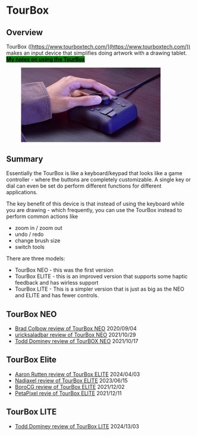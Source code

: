 # TourBox

## Overview

TourBox ([https://www.tourboxtech.com/](https://www.tourboxtech.com/)) makes an input device that simplifies doing artwork with a drawing tablet. [<mark style="background-color:green;">**My notes on using the TourBox**</mark>](7p-notes-tourbox.md)

<figure><img src="../../.gitbook/assets/Screenshot 2023-12-25 122056.jpg" alt="" width="375"><figcaption></figcaption></figure>

## Summary

Essentially the TourBox is like a keyboard/keypad that looks like a game controller - where the buttons are completely customizable. A single key or dial can even be set do perform different functions for different applications.

The key benefit of this device is that instead of using the keyboard while you are drawing - which frequently, you can use the TourBox instead to perform common actions like

* zoom in / zoom out
* undo / redo
* change brush size
* switch tools

There are three models:

* TourBox NEO - this was the first version
* TourBox ELITE - this is an improved version that supports some haptic feedback and has wirless support
* TourBox LITE - This is a simpler version that is just as big as the NEO and ELITE and has fewer controls.

## TourBox NEO

* [Brad Colbow review of TourBox NEO](https://youtu.be/sQT7Gctw\_gk) 2020/09/04
* [uricksaladbar review of TourBox NEO](https://youtu.be/BroG89gnGnk) 2021/10/29
* [Todd Dominey review of TourBOX NEO](https://www.youtube.com/watch?v=p9na1WPAQnY) 2021/10/17&#x20;

## TourBox Elite

* [Aaron Rutten review of TourBox ELITE](https://www.youtube.com/watch?v=4KlcHw218s0) 2024/04/03 &#x20;
* [Nadiaxel review of TourBox ELITE](https://youtu.be/yH\_zSxUHSw0) 2023/06/15
* [BoroCG review of TourBox ELITE](https://youtu.be/4BChI1SvIdE) 2021/12/02&#x20;
* [PetaPixel revie of TourBox ELITE](https://petapixel.com/2021/12/11/tourbox-elite-review-my-favorite-editing-tool-is-now-wireless/) 2021/12/11

## TourBox LITE

* [Todd Dominey review of TourBox LITE](https://www.youtube.com/watch?v=WAAK1sMD-UU) 2024/13/03&#x20;
